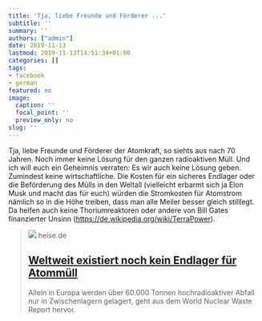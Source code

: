 ```yaml
---
title: 'Tja, liebe Freunde und Förderer ...'
subtitle: ''
summary: ''
authors: ["admin"]
date: 2019-11-13
lastmod: 2019-11-13T14:51:34+01:00
categories: []
tags:
- facebook
- german
featured: no
image:
  caption: ''
  focal_point: ''
  preview_only: no
slug: ''
---
```

Tja, liebe Freunde und Förderer der Atomkraft, so siehts aus nach 70 Jahren. Noch immer keine Lösung für den ganzen radioaktiven Müll. Und ich will euch ein Geheimnis verraten: Es wir auch keine Lösung geben. Zumindest keine wirtschaftliche. Die Kosten für ein sicheres Endlager oder die Beförderung des Mülls in den Weltall (vielleicht erbarmt sich ja Elon Musk und macht das für euch) würden die Stromkosten für Atomstrom nämlich so in die Höhe treiben, dass man alle Meiler besser gleich stilllegt. Da helfen auch keine Thoriumreaktoren oder andere von Bill Gates finanzierter Unsinn (https://de.wikipedia.org/wiki/TerraPower).
> [![](https://heise.cloudimg.io/bound/1200x1200/q85.png-lossy-85.webp-lossy-85.foil1/_www-heise-de_/imgs/18/2/7/8/7/6/1/6/asse-20c1074b1d28f44d.jpeg)](https://www.heise.de/newsticker/meldung/Weltweit-existiert-noch-kein-Endlager-fuer-Atommuell-4585214.html)
> heise.de
> ## [Weltweit existiert noch kein Endlager für Atommüll](https://www.heise.de/newsticker/meldung/Weltweit-existiert-noch-kein-Endlager-fuer-Atommuell-4585214.html)
>
>Allein in Europa werden über 60.000 Tonnen hochradioaktiver Abfall nur in Zwischenlagern gelagert, geht aus dem World Nuclear Waste Report hervor.


